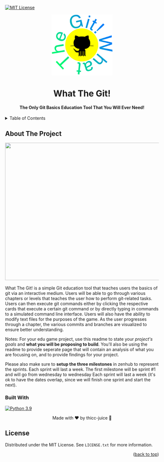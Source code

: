[![MIT License][license-shield]][license-url]

<div align="center">
  <img src="media/logo.png" width=200 height=200>

  # What The Git!
  #### The Only Git Basics Education Tool That You Will Ever Need!
</div>

<!-- TABLE OF CONTENTS -->
<details>
  <summary>Table of Contents</summary>
  <ol>
    <li>
      <a href="#about-the-project">About The Project</a>
      <ul>
        <li><a href="#built-with">Built With</a></li>
      </ul>
    </li>
    <li>
      <a href="#getting-started">Getting Started</a>
    </li>
    <li><a href="#license">License</a></li>
    <li><a href="#acknowledgments">Acknowledgments</a></li>
  </ol>
</details>

<!-- ABOUT THE PROJECT -->
## About The Project

<div align="center">
  <img src="media/logo_octocat.png" width=700 height=450>
 </div>
 
What The Git! is a simple Git education tool that teaches users the basics of git via an interactive medium. Users will be able to go through various chapters or levels that teaches the user how to perform git-related tasks. Users can then execute git commands either by clicking the respective cards that execute a certain git command or by directly typing in commands to a simulated command line interface. Users will also have the ability to modify text files for the purposes of the game. As the user progresses through a chapter, the various commits and branches are visualized to ensure better understanding.


Notes:
For your edu game project, use this readme to state your *project's goals* and **what you will be proposing to build**.
You'll also be using the readme to provide seperate page that will contain an analysis of what you are focusing on, and to provide findings for your project.

Please also make sure to **setup the three milestones** in zenhub to represent the sprints.  Each sprint will last a week.
The first milestone will be sprint #1 and will go from wednesday to wednesday
Each sprint will last a week (it's ok to have the dates overlap, since we will finish one sprint and start the next).


### Built With 
[![Python 3.9](https://img.shields.io/badge/python-3.9-red.svg?style=for-the-badge&logo=appveyor)](https://www.python.org/downloads/release/python-360/)

<div align="center">
    Made with ❤️ by thicc-juice 🧃
</div>


<!-- LICENSE -->
## License

Distributed under the MIT License. See `LICENSE.txt` for more information.

<p align="right">(<a href="#top">back to top</a>)</p>

[logo_wtg]: media/logo.png
[contributors-shield]: https://img.shields.io/github/contributors/othneildrew/Best-README-Template.svg?style=for-the-badge
[contributors-url]: https://github.com/comp129/edu-tool-group-project-thicc-juice/graphs/contributors
[license-shield]: https://img.shields.io/github/license/othneildrew/Best-README-Template.svg?style=for-the-badge
[license-url]: https://github.com/comp129/edu-tool-group-project-thicc-juice/blob/master/LICENSE
[issues-shield]: https://img.shields.io/github/issues/i0nics/super-mario-run.svg?style=for-the-badge
[issues-url]: https://github.com/i0nics/edu-tool-group-project-thicc-juice/issues
